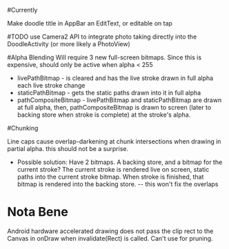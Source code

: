 #Currently

Make doodle title in AppBar an EditText, or editable on tap

#TODO
use Camera2 API to integrate photo taking directly into the DoodleActivity (or more likely a PhotoView)


#Alpha Blending
Will require 3 new full-screen bitmaps. 
Since this is expensive, should only be active when alpha < 255
- livePathBitmap - is cleared and has the live stroke drawn in full alpha each live stroke change
- staticPathBitmap - gets the static paths drawn into it in full alpha
- pathCompositeBitmap - livePathBitmap and staticPathBitmap are drawn at full alpha, then, pathCompositeBitmap is drawn to screen (later to backing store when stroke is complete) at the stroke's alpha.

#Chunking

Line caps cause overlap-darkening at chunk intersections when drawing in partial alpha. this should not be a surprise.
- Possible solution: Have 2 bitmaps. A backing store, and a bitmap for the current stroke? The current stroke is rendered live on screen, static paths into the current stroke bitmap. When stroke is finished, that bitmap is rendered into the backing store.
	-- this won't fix the overlaps

# Nota Bene
Android hardware accelerated drawing does not pass the clip rect to the Canvas in onDraw when invalidate(Rect) is called. Can't use for pruning.
